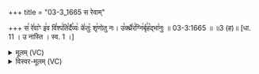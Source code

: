 +++
title = "03-3_1665 स रेवाम्"

+++
स꣢ रे꣣वा꣡ꣳ इ꣢व वि꣣श्प꣢ति꣣र्दै꣡व्यः꣢ के꣣तुः꣡ शृ꣢णोतु नः। उ꣣क्थ्रै꣢र꣣ग्नि꣢र्बृ꣣ह꣡द्भा꣢नुः ॥ 03-3:1665 ॥ ॥3 (ह)॥ [धा. 11 । उ नास्ति । स्व. 1 ।]

<details><summary>मूलम् (VC)</summary>

स꣢ रे꣣वाँ꣡ इ꣢व वि꣣श्प꣢ति꣣र्दै꣡व्यः꣢ के꣣तुः꣡ शृ꣢णोतु नः । उ꣣क्थै꣢र꣣ग्नि꣢र्बृ꣣ह꣡द्भा꣢नुः ॥१६६५॥
</details>

<details><summary>विस्वर-मूलम् (VC)</summary>

स रेवाँ इव विश्पतिर्दैव्यः केतुः शृणोतु नः । उक्थैरग्निर्बृहद्भानुः ॥१६६५॥
</details>